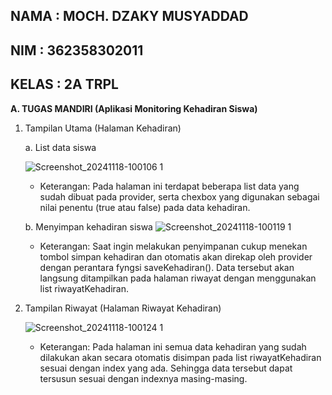 **NAMA : MOCH. DZAKY MUSYADDAD**
-
**NIM : 362358302011**
-
**KELAS : 2A TRPL**
-
**A. TUGAS MANDIRI (Aplikasi Monitoring Kehadiran Siswa)**

1. Tampilan Utama (Halaman Kehadiran)
   
   a. List data siswa

   ![Screenshot_20241118-100106 1](https://github.com/user-attachments/assets/fed9033e-ac5e-453b-8fe6-7f03749086f3)
   
      - Keterangan: Pada halaman ini terdapat beberapa list data yang sudah dibuat pada provider, serta chexbox yang digunakan sebagai nilai penentu (true atau false) pada data kehadiran.
        
   b. Menyimpan kehadiran siswa
     ![Screenshot_20241118-100119 1](https://github.com/user-attachments/assets/ce07f903-4c06-4f76-a30e-7dc0699c2b3c)
     
      - Keterangan: Saat ingin melakukan penyimpanan cukup menekan tombol simpan kehadiran dan otomatis akan direkap oleh provider dengan perantara fyngsi saveKehadiran(). Data tersebut akan langsung ditampilkan pada halaman riwayat dengan menggunakan list riwayatKehadiran.


3. Tampilan Riwayat (Halaman Riwayat Kehadiran)
   
   
     ![Screenshot_20241118-100124 1](https://github.com/user-attachments/assets/a0a193d0-321c-478b-88d0-d3e08ae40627)
     
      - Keterangan: Pada halaman ini semua data kehadiran yang sudah dilakukan akan secara otomatis disimpan pada list riwayatKehadiran sesuai dengan index yang ada. Sehingga data tersebut dapat tersusun sesuai dengan indexnya masing-masing.

